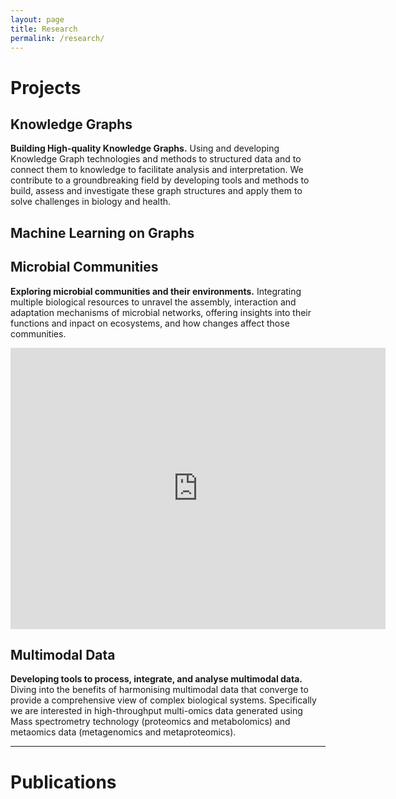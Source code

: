 ```yaml
---
layout: page
title: Research
permalink: /research/
---
```


# Projects

## Knowledge Graphs

**Building High-quality Knowledge Graphs.** Using and developing Knowledge Graph technologies and methods to structured data and to connect them to knowledge to facilitate analysis and interpretation. We contribute to a groundbreaking field by developing tools and methods to build, assess and investigate these graph structures and apply them to solve challenges in biology and health.

## Machine Learning on Graphs


## Microbial Communities

**Exploring microbial communities and their environments.** Integrating multiple biological resources to unravel the assembly, interaction and adaptation mechanisms of microbial networks, offering insights into their functions and inpact on ecosystems, and how changes affect those communities.

<iframe src="https://raw.githubusercontent.com/Multiomics-Analytics-Group/multiomics-analytics-group.github.io/master/public/cluster_8.html" width="600" height="450" style="border:0;" allowfullscreen="" loading="lazy" referrerpolicy="no-referrer-when-downgrade"></iframe>

## Multimodal Data

**Developing tools to process, integrate, and analyse multimodal data.** Diving into the benefits of harmonising multimodal data that converge to provide a comprehensive view of complex biological systems. Specifically we are interested in high-throughput multi-omics data generated using Mass spectrometry technology (proteomics and metabolomics) and metaomics data (metagenomics and metaproteomics).



****


# Publications
